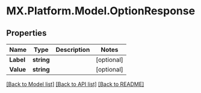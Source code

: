 # MX.Platform.Model.OptionResponse

## Properties

Name | Type | Description | Notes
------------ | ------------- | ------------- | -------------
**Label** | **string** |  | [optional] 
**Value** | **string** |  | [optional] 

[[Back to Model list]](../README.md#documentation-for-models) [[Back to API list]](../README.md#documentation-for-api-endpoints) [[Back to README]](../README.md)

